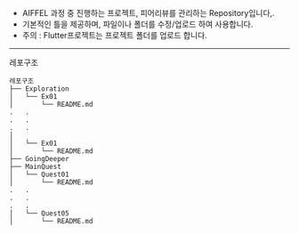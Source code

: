 - AIFFEL 과정 중 진행하는 프로젝트, 피어리뷰를 관리하는 Repository입니다,.
- 기본적인 틀을 제공하며, 파일이나 폴더를 수정/업로드 하여 사용합니다.
- 주의 : Flutter프로젝트는 프로젝트 폴더를 업로드 합니다.

---

레포구조
```plaintext
레포구조
├── Exploration
│   └── Ex01
│       └── README.md
.   .
.   .
.   .
│       
│   └── Ex01
│       └── README.md
├── GoingDeeper
├── MainQuest
│   └── Quest01
│       └── README.md
.   .
.   .
.   .
│   └── Quest05
│       └── README.md
```
